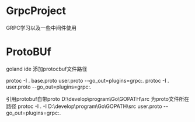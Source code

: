 # GrpcProject
GRPC学习以及一些中间件使用

# ProtoBUf
goland ide 添加protocbuf文件路径

protoc -I . base.proto user.proto --go_out=plugins=grpc:.
protoc -I .  user.proto --go_out=plugins=grpc:.

引用protobuf自带proto
D:\develop\program\Go\GOPATH\src 为proto文件所在路径
protoc -I . -I D:\develop\program\Go\GOPATH\src  user.proto --go_out=plugins=grpc:.